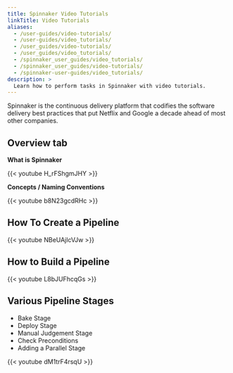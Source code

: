 ```yaml
---
title: Spinnaker Video Tutorials
linkTitle: Video Tutorials
aliases:
  - /user-guides/video-tutorials/
  - /user-guides/video_tutorials/
  - /user_guides/video-tutorials/
  - /user_guides/video_tutorials/
  - /spinnaker_user_guides/video_tutorials/
  - /spinnaker_user_guides/video-tutorials/
  - /spinnaker-user-guides/video_tutorials/
description: >
  Learn how to perform tasks in Spinnaker with video tutorials.
---
```


Spinnaker is the continuous delivery platform that codifies the software delivery best practices that put Netflix and Google a decade ahead of most other companies.

## Overview tab

**What is Spinnaker**

{{< youtube H_rFShgmJHY >}}

**Concepts / Naming Conventions**

{{< youtube b8N23gcdRHc >}}

## How To Create a Pipeline

{{< youtube NBeUAjlcVJw >}}

## How to Build a Pipeline

{{< youtube L8bJUFhcqGs >}}

## Various Pipeline Stages

 - Bake Stage
 - Deploy Stage
 - Manual Judgement Stage
 - Check Preconditions
 - Adding a Parallel Stage

{{< youtube dM1trF4rsqU >}}
